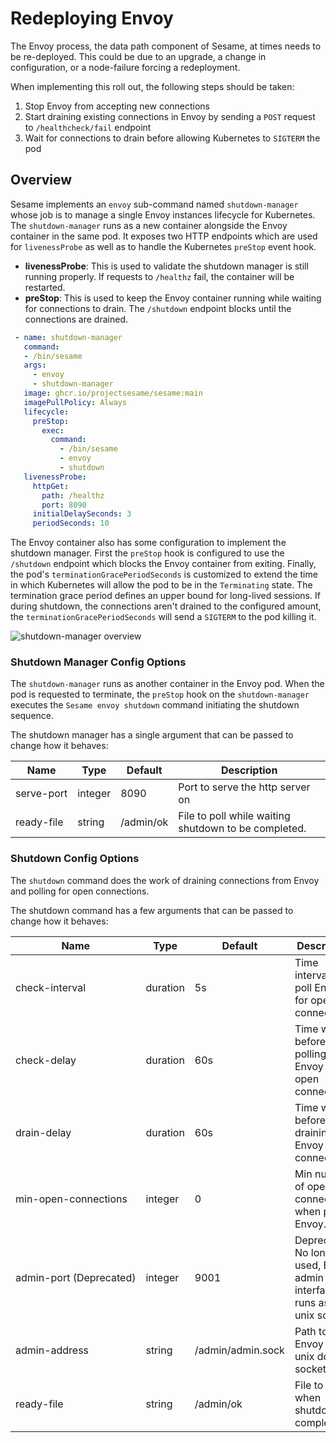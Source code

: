 # Redeploying Envoy

The Envoy process, the data path component of Sesame, at times needs to be re-deployed.
This could be due to an upgrade, a change in configuration, or a node-failure forcing a redeployment.

When implementing this roll out, the following steps should be taken:

1. Stop Envoy from accepting new connections
2. Start draining existing connections in Envoy by sending a `POST` request to `/healthcheck/fail` endpoint
3. Wait for connections to drain before allowing Kubernetes to `SIGTERM` the pod

## Overview

Sesame implements an `envoy` sub-command named `shutdown-manager` whose job is to manage a single Envoy instances lifecycle for Kubernetes.
The `shutdown-manager` runs as a new container alongside the Envoy container in the same pod.
It exposes two HTTP endpoints which are used for `livenessProbe` as well as to handle the Kubernetes `preStop` event hook.

- **livenessProbe**: This is used to validate the shutdown manager is still running properly. If requests to `/healthz` fail, the container will be restarted.
- **preStop**: This is used to keep the Envoy container running while waiting for connections to drain. The `/shutdown` endpoint blocks until the connections are drained.

```yaml
 - name: shutdown-manager
   command:
   - /bin/sesame
   args:
     - envoy
     - shutdown-manager
   image: ghcr.io/projectsesame/sesame:main
   imagePullPolicy: Always
   lifecycle:
     preStop:
       exec:
         command:
           - /bin/sesame
           - envoy
           - shutdown
   livenessProbe:
     httpGet:
       path: /healthz
       port: 8090
     initialDelaySeconds: 3
     periodSeconds: 10
```

The Envoy container also has some configuration to implement the shutdown manager.
First the `preStop` hook is configured to use the `/shutdown` endpoint which blocks the Envoy container from exiting.
Finally, the pod's `terminationGracePeriodSeconds` is customized to extend the time in which Kubernetes will allow the pod to be in the `Terminating` state.
The termination grace period defines an upper bound for long-lived sessions.
If during shutdown, the connections aren't drained to the configured amount, the `terminationGracePeriodSeconds` will send a `SIGTERM` to the pod killing it.

![shutdown-manager overview][1]

### Shutdown Manager Config Options

The `shutdown-manager` runs as another container in the Envoy pod.
When the pod is requested to terminate, the `preStop` hook on the `shutdown-manager` executes the `Sesame envoy shutdown` command initiating the shutdown sequence.

The shutdown manager has a single argument that can be passed to change how it behaves:

| Name | Type | Default | Description |
|------------|------|---------|-------------|
| <nobr>serve-port</nobr> | integer | 8090 | Port to serve the http server on |
| <nobr>ready-file</nobr> | string | /admin/ok | File to poll while waiting shutdown to be completed. |

### Shutdown Config Options

The `shutdown` command does the work of draining connections from Envoy and polling for open connections.

The shutdown command has a few arguments that can be passed to change how it behaves:

| Name | Type | Default | Description |
|------------|------|---------|-------------|
| <nobr>check-interval</nobr> | duration | 5s | Time interval to poll Envoy for open connections. |
| <nobr>check-delay</nobr> | duration | 60s | Time wait before polling Envoy for open connections. |
| <nobr>drain-delay</nobr> | duration | 60s | Time wait before draining Envoy connections. |
| <nobr>min-open-connections</nobr> | integer | 0 | Min number of open connections when polling Envoy. |
| <nobr>admin-port (Deprecated)</nobr> | integer | 9001 | Deprecated: No longer used, Envoy admin interface runs as a unix socket.  |
| <nobr>admin-address</nobr> | string | /admin/admin.sock | Path to Envoy admin unix domain socket. |
| <nobr>ready-file</nobr> | string | /admin/ok | File to write when shutdown is completed. |

  [1]: ../img/shutdownmanager.png
